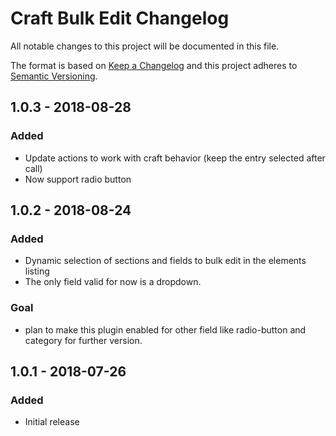 # Craft Bulk Edit Changelog

All notable changes to this project will be documented in this file.

The format is based on [Keep a Changelog](http://keepachangelog.com/) and this project adheres to [Semantic Versioning](http://semver.org/).

## 1.0.3 - 2018-08-28
### Added
- Update actions to work with craft behavior (keep the entry selected after call)
- Now support radio button

## 1.0.2 - 2018-08-24
### Added
- Dynamic selection of sections and fields to bulk edit in the elements listing
- The only field valid for now is a dropdown.

### Goal
- plan to make this plugin enabled for other field like radio-button and category for further version.

## 1.0.1 - 2018-07-26
### Added
- Initial release
